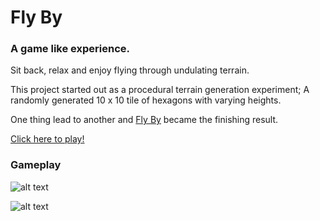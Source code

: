 # Fly By
### A game like experience. 

Sit back, relax and enjoy flying through undulating terrain.

This project started out as a procedural terrain generation experiment; A randomly generated 10 x 10 tile of hexagons with varying heights.

One thing lead to another and <a href="https://hydeit.co/fly-by/" target="_blank">Fly By</a> became the finishing result.

<a href="https://hydeit.co/fly-by/" target="_blank">Click here to play!</a>

### Gameplay

![alt text](https://github.com/jessehhydee/fly-by/blob/main/assets/gameplay/gameplay-one.jpg?raw=true)

![alt text](https://github.com/jessehhydee/fly-by/blob/main/assets/gameplay/gameplay-two.jpg?raw=true)


